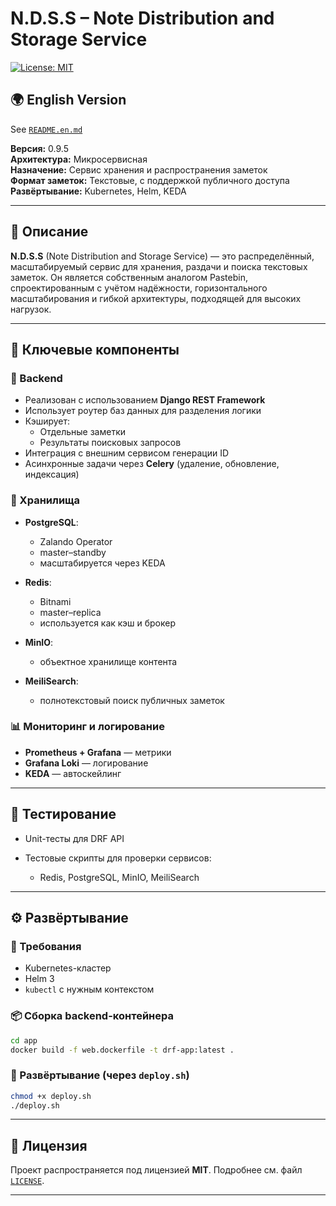# N.D.S.S – Note Distribution and Storage Service
[![License: MIT](https://img.shields.io/badge/license-MIT-blue.svg)](LICENSE)

## 🌍 English Version

See [`README.en.md`](README.en.md)

**Версия:** 0.9.5  
**Архитектура:** Микросервисная  
**Назначение:** Сервис хранения и распространения заметок  
**Формат заметок:** Текстовые, с поддержкой публичного доступа  
**Развёртывание:** Kubernetes, Helm, KEDA

---

## 📌 Описание

**N.D.S.S** (Note Distribution and Storage Service) — это распределённый, масштабируемый сервис для хранения, раздачи и поиска текстовых заметок. Он является собственным аналогом Pastebin, спроектированным с учётом надёжности, горизонтального масштабирования и гибкой архитектуры, подходящей для высоких нагрузок.

---

## 🧩 Ключевые компоненты

### 🧠 Backend

- Реализован с использованием **Django REST Framework**
- Использует роутер баз данных для разделения логики
- Кэширует:
  - Отдельные заметки
  - Результаты поисковых запросов
- Интеграция с внешним сервисом генерации ID
- Асинхронные задачи через **Celery** (удаление, обновление, индексация)

### 💾 Хранилища

- **PostgreSQL**: 

  - Zalando Operator
  - master–standby
  - масштабируется через KEDA
- **Redis**:

  - Bitnami
  - master–replica
  - используется как кэш и брокер
- **MinIO**:

  - объектное хранилище контента
- **MeiliSearch**:

  - полнотекстовый поиск публичных заметок

### 📊 Мониторинг и логирование

- **Prometheus + Grafana** — метрики
- **Grafana Loki** — логирование
- **KEDA** — автоскейлинг

---

## 🧪 Тестирование

- Unit-тесты для DRF API
- Тестовые скрипты для проверки сервисов:

  - Redis, PostgreSQL, MinIO, MeiliSearch

---

## ⚙️ Развёртывание

### 🔧 Требования

- Kubernetes-кластер
- Helm 3
- `kubectl` с нужным контекстом

### 📦 Сборка backend-контейнера

```bash
cd app
docker build -f web.dockerfile -t drf-app:latest .
````

### 🚀 Развёртывание (через `deploy.sh`)

```bash
chmod +x deploy.sh
./deploy.sh
```

---

## 🪪 Лицензия

Проект распространяется под лицензией **MIT**. Подробнее см. файл [`LICENSE`](LICENSE).

---